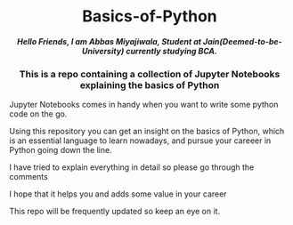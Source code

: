 <h1 align='center'>Basics-of-Python</h1>
<h4 align = 'center'><i>Hello Friends, I am Abbas Miyajiwala, Student at Jain(Deemed-to-be-University) currently studying BCA.</i></h4>
<h3 align = 'center'>This is a repo containing a collection of Jupyter Notebooks explaining the basics of Python</h3>

<p>Jupyter Notebooks comes in handy when you want to write some python code on the go.</p>

<p>Using this repository you can get an insight on the basics of Python, which is an essential language to learn nowadays, and pursue your careeer in Python going down the line.</p>

<p>I have tried to explain everything in detail so please go through the comments</p>

<p>I hope that it helps you and adds some value in your career</p>

<p>This repo will be frequently updated so keep an eye on it.</p>
